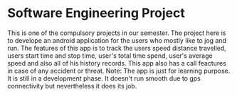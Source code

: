 # Software Engineering Project

This is one of the compulsory projects in our semester. The project here is to develope an android application for the users who mostly like to jog and run. The features of this app is to track the users speed distance travelled, users start time and stop time, user's total time spend, user's average speed and also all of his history records. This app also has a call feactures in case of any accident or threat. 
Note: The app is just for learning purpose. It is still in a development phase. It doesn't run smooth due to gps connectivity but nevertheless it does its job. 